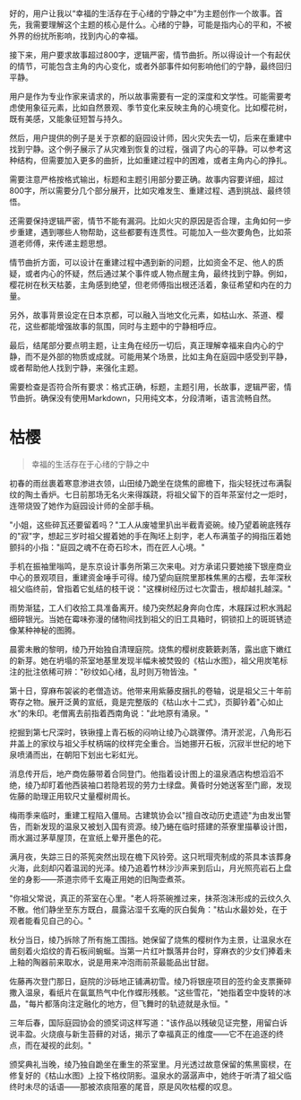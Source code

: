 <ReasoningChainRenderer>
好的，用户让我以“幸福的生活存在于心绪的宁静之中”为主题创作一个故事。首先，我需要理解这个主题的核心是什么。心绪的宁静，可能是指内心的平和，不被外界的纷扰所影响，找到内心的幸福。

接下来，用户要求故事超过800字，逻辑严密，情节曲折。所以得设计一个有起伏的情节，可能包含主角的内心变化，或者外部事件如何影响他们的宁静，最终回归平静。

用户是作为专业作家来请求的，所以故事需要有一定的深度和文学性。可能需要考虑使用象征元素，比如自然景观、季节变化来反映主角的心境变化。比如樱花树，既有美感，又能象征短暂与持久。

然后，用户提供的例子是关于京都的庭园设计师，因火灾失去一切，后来在重建中找到宁静。这个例子展示了从灾难到恢复的过程，强调了内心的平静。可以参考这种结构，但需要加入更多的曲折，比如重建过程中的困难，或者主角内心的挣扎。

需要注意严格按格式输出，标题和主题引用部分要正确。故事内容要详细，超过800字，所以需要分几个部分展开，比如灾难发生、重建过程、遇到挑战、最终领悟。

还需要保持逻辑严密，情节不能有漏洞。比如火灾的原因是否合理，主角如何一步步重建，遇到哪些人物帮助，这些都要有连贯性。可能加入一些次要角色，比如茶道老师傅，来传递主题思想。

情节曲折方面，可以设计在重建过程中遇到新的问题，比如资金不足、他人的质疑，或者内心的怀疑，然后通过某个事件或人物点醒主角，最终找到宁静。例如，樱花树在秋天枯萎，主角感到绝望，但老师傅指出根还活着，象征希望和内在的力量。

另外，故事背景设定在日本京都，可以融入当地文化元素，如枯山水、茶道、樱花，这些都能增强故事的氛围，同时与主题中的宁静相呼应。

最后，结尾部分要点明主题，让主角在经历一切后，真正理解幸福来自内心的宁静，而不是外部的物质或成就。可能用某个场景，比如主角在庭园中感受到平静，或者帮助他人找到宁静，来强化主题。

需要检查是否符合所有要求：格式正确，标题，主题引用，长故事，逻辑严密，情节曲折。确保没有使用Markdown，只用纯文本，分段清晰，语言流畅自然。
</ReasoningChainRenderer>

# 枯樱

> 幸福的生活存在于心绪的宁静之中

初春的雨丝裹着寒意渗进衣领，山田绫乃跪坐在烧焦的廊檐下，指尖轻抚过布满裂纹的陶土香炉。七日前那场无名火来得蹊跷，将祖父留下的百年茶室付之一炬时，连带烧毁了她作为庭园设计师的全部手稿。

"小姐，这些碎瓦还要留着吗？"工人从废墟里扒出半截青瓷碗。绫乃望着碗底残存的"寂"字，想起三岁时祖父握着她的手在陶坯上刻字，老人布满茧子的拇指压着她颤抖的小指："庭园之魂不在奇石珍木，而在匠人心境。"

手机在振袖里嗡鸣，是东京设计事务所第三次来电。对方承诺只要她接下银座商业中心的景观项目，重建资金唾手可得。绫乃望向庭院里那株焦黑的古樱，去年深秋祖父临终前，曾指着它虬结的枝干说："这棵树经历过七次雷击，根却越扎越深。"

雨势渐猛，工人们收拾工具准备离开。绫乃突然起身奔向仓库，木屐踩过积水溅起细碎银光。当她在霉味弥漫的储物间找到祖父的旧工具箱时，铜锁扣上的斑斑锈迹像某种神秘的图腾。

晨雾未散的黎明，绫乃开始独自清理庭院。烧焦的樱树皮簌簌剥落，露出底下嫩红的新芽。她在坍塌的茶室地基里发现半幅未被焚毁的《枯山水图》，祖父用炭笔标注的批注依稀可辨："砂纹如心绪，乱时则万物皆浊。"

第十日，穿麻布袈裟的老僧造访。他带来用紫藤皮捆扎的卷轴，说是祖父三十年前寄存之物。展开泛黄的宣纸，竟是完整版的《枯山水十二式》，页脚钤着"心如止水"的朱印。老僧离去前指着西南角说："此地原有涌泉。"

挖掘到第七尺深时，铁锹撞上青石板的闷响让绫乃心跳骤停。清开淤泥，八角形石井盖上的家纹与祖父手杖柄端的纹样完全重合。当她挪开石板，沉寂半世纪的地下泉喷涌而出，在朝阳下划出七彩虹光。

消息传开后，地产商佐藤带着合同登门。他指着设计图上的温泉酒店构想滔滔不绝，绫乃却盯着他西装袖口若隐若现的劳力士绿盘。黄昏时分她送客至门廊，发现佐藤的助理正用软尺丈量樱树周长。

梅雨季来临时，重建工程陷入僵局。古建筑协会以"擅自改动历史遗迹"为由发出警告，而新发现的温泉又被划入国有资源。绫乃蜷在临时搭建的茶寮里描摹设计图，雨水漏过茅草屋顶，在宣纸上晕开墨色的花。

满月夜，失踪三日的茶筅突然出现在檐下风铃旁。这只玳瑁壳制成的茶具本该葬身火海，此刻却闪着温润的光泽。绫乃追着竹林沙沙声来到后山，月光照亮岩石上盘坐的身影——茶道宗师千玄庵正用她的旧陶壶煮茶。

"你祖父常说，真正的茶室在心里。"老人将茶碗推过来，抹茶泡沫形成的云纹久久不散。他们静坐至东方既白，晨露沾湿千玄庵的灰白鬓角："枯山水最妙处，在于观者能看见自己的心。"

秋分当日，绫乃拆除了所有施工围挡。她保留了烧焦的樱树作为主景，让温泉水在凿刻着火焰纹的青石板间蜿蜒。当第一片红叶飘落井台时，穿麻衣的少女们捧着未上釉的陶器前来取水，说是用来冲泡雨前茶最能品出甘甜。

佐藤再次登门那日，庭院的沙砾地正铺满初雪。绫乃将银座项目的签约金支票撕碎撒入温泉，看纸片在氤氲热气中化作蝶形残骸。"这些雪花，"她指着空中旋转的冰晶，"每片都落向注定融化的地方，但飞舞时的轨迹就是永恒。"

三年后春，国际庭园协会的颁奖词这样写道："该作品以残破见证完整，用留白诉说丰盈。火烧痕与新生苔藓的对话，揭示了幸福真正的维度——它不在追逐的终点，而在凝视的此刻。"

颁奖典礼当晚，绫乃独自跪坐在重生的茶室里。月光透过故意保留的焦黑窗棂，在修复好的《枯山水图》上投下格纹阴影。温泉水的潺潺声中，她终于听清了祖父临终时未尽的话语——那被浓痰阻塞的尾音，原是风吹枯樱的叹息。